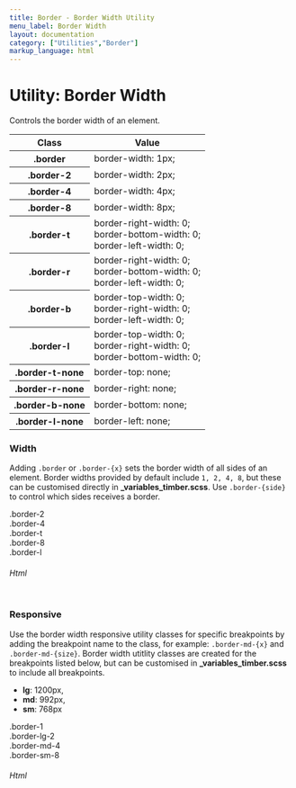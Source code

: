 ```yaml
---
title: Border - Border Width Utility
menu_label: Border Width
layout: documentation
category: ["Utilities","Border"]
markup_language: html
---
```


<div class="section-block">
  <div class="row pt-40 pt-md-40">
    <div class="col w-9/12 w-md-full order-2 content-inner">
      <h1 class="font-light">Utility: Border Width</h1>
      <p>Controls the border width of an element.</p>
      <!-- Classes -->
      <div class="table-scrollable h-400">
        <table class="table size-md rounded bg-white">
          <thead>
            <tr>
              <th> Class </th>
              <th> Value </th>
            </tr>
          </thead>
          <tbody class="font-mono">
            <tr>
              <th class="color-indigo">.border</th>
              <td> border-width: 1px; </td>
            </tr>
            <tr>
              <th class="color-indigo">.border-2</th>
              <td> border-width: 2px; </td>
            </tr>
            <tr>
              <th class="color-indigo">.border-4</th>
              <td> border-width: 4px; </td>
            </tr>
            <tr>
              <th class="color-indigo">.border-8</th>
              <td> border-width: 8px; </td>
            </tr>
            <tr>
              <th class="color-indigo">.border-t</th>
              <td> border-right-width: 0;<br> border-bottom-width: 0;<br> border-left-width: 0; </td>
            </tr>
            <tr>
              <th class="color-indigo">.border-r</th>
              <td> border-right-width: 0;<br> border-bottom-width: 0;<br> border-left-width: 0; </td>
            </tr>
            <tr>
              <th class="color-indigo">.border-b</th>
              <td> border-top-width: 0;<br> border-right-width: 0;<br> border-left-width: 0; </td>
            </tr>
            <tr>
              <th class="color-indigo">.border-l</th>
              <td> border-top-width: 0;<br> border-right-width: 0;<br> border-bottom-width: 0; </td>
            </tr>
            <tr>
              <th class="color-indigo">.border-t-none</th>
              <td> border-top: none; </td>
            </tr>
            <tr>
              <th class="color-indigo">.border-r-none</th>
              <td> border-right: none; </td>
            </tr>
            <tr>
              <th class="color-indigo">.border-b-none</th>
              <td> border-bottom: none; </td>
            </tr>
            <tr>
              <th class="color-indigo">.border-l-none</th>
              <td> border-left: none; </td>
            </tr>
          </tbody>
        </table>
      </div>
      <!-- Classes End -->
      <!-- Demo Block -->
      <div class="demo-block mt-80">
        <h3 class="font-light">Width</h3>
        <p>Adding <code class="color-indigo font-bold">.border</code> or <code class="color-indigo font-bold">.border-{x}</code> sets the border width of all sides of an element. Border widths provided by default include <code class="color-indigo font-bold">1, 2, 4, 8</code>, but these can be customised directly in <strong>_variables_timber.scss</strong>. Use <code class="color-indigo font-bold">.border-{side}</code> to control which sides receives a border.</p>
        <div class="p-30 flex flex-wrap justify-around rounded bg-grey-ultralight">
          <div class="w-150 h-150 m-5 border-2 border-solid border-green inline-flex items-center rounded bg-grey-darkest color-white"><span class="mx-auto">.border-2</span></div>
          <div class="w-150 h-150 m-5 border-4 border-t border-solid border-green inline-flex items-center rounded bg-grey-darkest color-white"><span class="mx-auto">.border-4<br>.border-t</span></div>
          <div class="w-150 h-150 m-5 border-8 border-l border-solid border-green inline-flex items-center rounded bg-grey-darkest color-white"><span class="mx-auto">.border-8<br>.border-l</span></div>
        </div>
      </div>
      <!-- Demo Block End -->
      <!-- code -->
      <h6 class="uppercase">Html</h6>
      <div class="rounded p-20 overflow-y-scroll mb-0 bg-gradient-grey-ultralight border-l border-4 border-solid border-indigo">
        <pre class="m-0 language-html"><code class="inline-block scrolling-touch"><!--<div class="flex flex-wrap justify-around">
	<div class="w-150 h-150 m-5 border-2 border-solid border-green inline-flex items-center rounded bg-grey-darkest color-white"><span class="mx-auto">.border-2</span></div>
	<div class="w-150 h-150 m-5 border-4 border-t border-solid border-green inline-flex items-center rounded bg-grey-darkest color-white"><span class="mx-auto">.border-4<br>.border-t</span></div>
	<div class="w-150 h-150 m-5 border-8 border-l border-solid border-green inline-flex items-center rounded bg-grey-darkest color-white"><span class="mx-auto">.border-8<br>.border-l</span></div>
</div>
--></code></pre>
      </div>
      <!-- code -->
      <!-- Demo Block -->
      <div class="demo-block mt-80">
        <h3 class="font-light">Responsive</h3>
        <p>Use the border width responsive utility classes for specific breakpoints by adding the breakpoint name to the class, for example: <code class="color-indigo font-bold">.border-md-{x}</code> and <code class="color-indigo font-bold">.border-md-{size}</code>. Border width utitlity classes are created for the breakpoints listed below, but can be customised in <strong>_variables_timber.scss</strong> to include all breakpoints.</p>
        <ul class="list-none">
          <li><strong>lg</strong>: 1200px,</li>
          <li><strong>md</strong>: 992px,</li>
          <li><strong>sm</strong>: 768px</li>
        </ul>
        <div class="p-30 flex justify-around rounded bg-grey-ultralight">
          <div class="w-150 h-150 m-5 border-1 border-lg-2 border-md-4 border-sm-8 border-t border-lg-r border-md-b border-sm-l border-solid border-green inline-flex items-center rounded bg-grey-darkest color-white"><span class="mx-auto">.border-1<br>.border-lg-2<br>.border-md-4<br>.border-sm-8</span></div>
        </div>
      </div>
      <!-- Demo Block End -->
      <!-- code -->
      <h6 class="uppercase">Html</h6>
      <div class="rounded p-20 overflow-y-scroll mb-0 bg-gradient-grey-ultralight border-l border-4 border-solid border-indigo">
        <pre class="m-0 language-html"><code class="inline-block scrolling-touch"><!--<div class="flex justify-around">
	<div class="w-150 h-150 m-5 border-1 border-lg-2 border-md-4 border-sm-8 border-t border-lg-r border-md-b border-sm-l border-solid border-green inline-flex items-center rounded bg-grey-darkest color-white"><span class="mx-auto">.border-1<br>.border-lg-2<br>.border-md-4<br>.border-sm-8</span></div>
</div>
--></code></pre>
      </div>
      <!-- code -->
    </div>
    <!-- Content Inner End -->
  </div>
</div>
